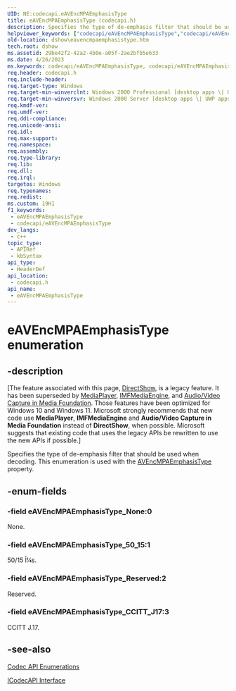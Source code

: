 ```yaml
---
UID: NE:codecapi.eAVEncMPAEmphasisType
title: eAVEncMPAEmphasisType (codecapi.h)
description: Specifies the type of de-emphasis filter that should be used when decoding. This enumeration is used with the AVEncMPAEmphasisType property.
helpviewer_keywords: ["codecapi/eAVEncMPAEmphasisType","codecapi/eAVEncMPAEmphasisType_50_15","codecapi/eAVEncMPAEmphasisType_CCITT_J17","codecapi/eAVEncMPAEmphasisType_None","codecapi/eAVEncMPAEmphasisType_Reserved","dshow.eavencmpaemphasistype","eAVEncMPAEmphasisType","eAVEncMPAEmphasisType enumeration [DirectShow]","eAVEncMPAEmphasisTypeEnumeration","eAVEncMPAEmphasisType_50_15","eAVEncMPAEmphasisType_CCITT_J17","eAVEncMPAEmphasisType_None","eAVEncMPAEmphasisType_Reserved"]
old-location: dshow\eavencmpaemphasistype.htm
tech.root: dshow
ms.assetid: 29be42f2-42a2-4b0e-a05f-2ae2bfb5e633
ms.date: 4/26/2023
ms.keywords: codecapi/eAVEncMPAEmphasisType, codecapi/eAVEncMPAEmphasisType_50_15, codecapi/eAVEncMPAEmphasisType_CCITT_J17, codecapi/eAVEncMPAEmphasisType_None, codecapi/eAVEncMPAEmphasisType_Reserved, dshow.eavencmpaemphasistype, eAVEncMPAEmphasisType, eAVEncMPAEmphasisType enumeration [DirectShow], eAVEncMPAEmphasisTypeEnumeration, eAVEncMPAEmphasisType_50_15, eAVEncMPAEmphasisType_CCITT_J17, eAVEncMPAEmphasisType_None, eAVEncMPAEmphasisType_Reserved
req.header: codecapi.h
req.include-header: 
req.target-type: Windows
req.target-min-winverclnt: Windows 2000 Professional [desktop apps \| UWP apps]
req.target-min-winversvr: Windows 2000 Server [desktop apps \| UWP apps]
req.kmdf-ver: 
req.umdf-ver: 
req.ddi-compliance: 
req.unicode-ansi: 
req.idl: 
req.max-support: 
req.namespace: 
req.assembly: 
req.type-library: 
req.lib: 
req.dll: 
req.irql: 
targetos: Windows
req.typenames: 
req.redist: 
ms.custom: 19H1
f1_keywords:
 - eAVEncMPAEmphasisType
 - codecapi/eAVEncMPAEmphasisType
dev_langs:
 - c++
topic_type:
 - APIRef
 - kbSyntax
api_type:
 - HeaderDef
api_location:
 - codecapi.h
api_name:
 - eAVEncMPAEmphasisType
---
```


# eAVEncMPAEmphasisType enumeration


## -description

\[The feature associated with this page, [DirectShow](/windows/win32/directshow/directshow), is a legacy feature. It has been superseded by [MediaPlayer](/uwp/api/Windows.Media.Playback.MediaPlayer), [IMFMediaEngine](/windows/win32/api/mfmediaengine/nn-mfmediaengine-imfmediaengine), and [Audio/Video Capture in Media Foundation](windows/win32/medfound/audio-video-capture-in-media-foundation). Those features have been optimized for Windows 10 and Windows 11. Microsoft strongly recommends that new code use **MediaPlayer**, **IMFMediaEngine** and **Audio/Video Capture in Media Foundation** instead of **DirectShow**, when possible. Microsoft suggests that existing code that uses the legacy APIs be rewritten to use the new APIs if possible.\]

Specifies the type of de-emphasis filter that should be used when decoding. This enumeration is used with the <a href="/windows/desktop/DirectShow/avencmpaemphasistype-property">AVEncMPAEmphasisType</a> property.

## -enum-fields

### -field eAVEncMPAEmphasisType_None:0

None.

### -field eAVEncMPAEmphasisType_50_15:1

50/15 Î¼s.

### -field eAVEncMPAEmphasisType_Reserved:2

Reserved.

### -field eAVEncMPAEmphasisType_CCITT_J17:3

CCITT J.17.

## -see-also

<a href="/windows/desktop/DirectShow/codec-api-enumerations">Codec API Enumerations</a>



<a href="/windows/desktop/api/strmif/nn-strmif-icodecapi">ICodecAPI Interface</a>
